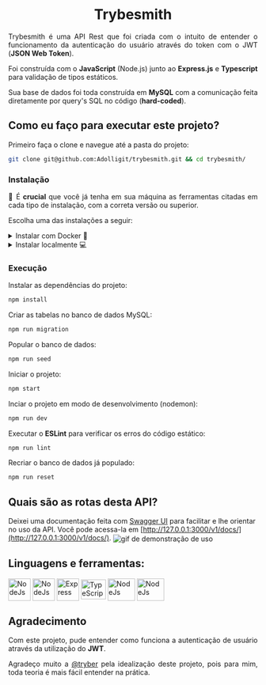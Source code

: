 <h1 align="center">Trybesmith</h1>

<p align="justify">
 Trybesmith é uma API Rest que foi criada com o intuito de entender o funcionamento da autenticação do usuário através do token com o JWT (<b>JSON Web Token</b>).

</p>
<p align="justify">
  Foi construída com o <b>JavaScript</b> (Node.js) junto ao
  <b>Express.js</b> e <b>Typescript</b> para validação de tipos estáticos.
</p>

<p align="justify">
  Sua base de dados foi toda construída em <b>MySQL</b> com a comunicação feita diretamente por query's SQL no código (<b>hard-coded</b>).
</p>

## Como eu faço para executar este projeto?

Primeiro faça o clone e navegue até a pasta do projeto:

```bash
git clone git@github.com:Adolligit/trybesmith.git && cd trybesmith/
```

### Instalação

<p align="justify">
🚨 É <b>crucial</b> que você já tenha em sua máquina as ferramentas citadas em cada tipo de instalação, com a correta versão ou superior.

Escolha uma das instalações a seguir:
</p>
<details>
  <summary>Instalar com Docker 🐳</summary>
  <b>Requisitos</b>
  <br>Você deve possuir as seguintes ferramentas:
<ul>
    <li>Docker: v20.1</li>
    <li>Docker Compose: v1.29</li>
</ul>

  1. Crie e inicie os contêiners:
  ```bash
  docker compose up -d
  ```
  2. Entre no contêiner da aplicação:
  ```bash
  docker exec -it trybesmith bash
  ```
  ---
</details>

<details>
  <summary>Instalar localmente 💻</summary>
  <b>Requisitos</b>
  <br>Você deve possuir as seguintes ferramentas:
<ul>
    <li>Node.js: v16</li>
    <li>npm: v8.19</li>
    <li>MySQL: v8</li>
</ul>

  1. Renomeie o arquivo **.env.example**, que esta na pasta raiz, para **.env**.
  2. No arquivo **.env**, informe seus dados de acesso ao banco de dados MySQL nas chaves: **MYSQL_USER** e **MYSQL_PASSWORD**.
  3. Altere o valor da chave **JWT_SECRET** inserindo uma senha que será utilizada para criar o token de autenticação (lembre-se de salvar o arquivo **.env**).
  ---
</details>

### Execução
Instalar as dependências do projeto:
  ```bash
npm install
  ```
Criar as tabelas no banco de dados MySQL:
```bash
npm run migration
```
Popular o banco de dados:
```bash
npm run seed
```
Iniciar o projeto:
```bash
npm start
```
Inciar o projeto em modo de desenvolvimento (nodemon):
```bash
npm run dev
```
Executar o **ESLint** para verificar os erros do código estático:
```bash
npm run lint
```
Recriar o banco de dados já populado:
```bash
npm run reset
```
## Quais são as rotas desta API?
Deixei uma documentação feita com [Swagger UI](https://swagger.io/tools/swagger-ui/) para facilitar e lhe orientar no uso da API. Você pode acessa-la em [http://127.0.0.1:3000/v1/docs/](http://127.0.0.1:3000/v1/docs/).
<img align="center" alt="gif de demonstração de uso" src="https://raw.githubusercontent.com/Adolligit/trybesmith/main/img/1.gif">

## Linguagens e ferramentas:
<div>
    <a href="https://swagger.io/tools/swagger-ui/"><img align="center" alt="NodeJs" height="45" width="45" src="https://camo.githubusercontent.com/96e43701d83561899724a89d71187445b7b8f4fe84518a3ea5bec8f85bd207bf/68747470733a2f2f63646e2e737667706f726e2e636f6d2f6c6f676f732f737761676765722e737667"></a>
    <a href="https://nodejs.org/en/"><img align="center" alt="NodeJs" height="45" width="45" src="https://cdn.jsdelivr.net/gh/devicons/devicon/icons/nodejs/nodejs-original.svg"></a>
    <a href="https://expressjs.com/pt-br/"><img align="center" alt="Express" height="45" width="45" src="https://cdn.jsdelivr.net/gh/devicons/devicon/icons/express/express-original.svg"></a>
    <a href="https://www.typescriptlang.org/"><img align="center" alt="TypeScript" height="40" width="50" src="https://cdn.jsdelivr.net/gh/devicons/devicon/icons/typescript/typescript-original.svg"></a>
    <a href="https://dev.mysql.com/doc/"><img align="center" alt="NodeJs" height="45" width="55" src="https://upload.wikimedia.org/wikipedia/labs/8/8e/Mysql_logo.png"></a>
    <a href="https://docs.docker.com/"><img align="center" alt="NodeJs" height="45" width="55" src="https://www.docker.com/wp-content/uploads/2022/03/vertical-logo-monochromatic.png"></a>
</div>

## Agradecimento
<p align="justify">
Com este projeto, pude entender como funciona a autenticação de usuário através da utilização do <b>JWT</b>.
</p>

<p align="justify">
Agradeço muito a <a href="https://github.com/tryber">@tryber</a> pela idealização deste projeto, pois para mim, toda teoria é mais fácil entender na prática.
</p>